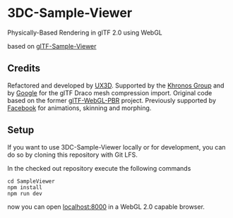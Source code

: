 <!--
SPDX-FileCopyrightText: 2021 The Khronos Group, Inc.

SPDX-License-Identifier: CC0-1.0
-->

# 3DC-Sample-Viewer
Physically-Based Rendering in glTF 2.0 using WebGL

based on [glTF-Sample-Viewer](https://github.com/KhronosGroup/glTF-Sample-Viewer)

Credits
-------

Refactored and developed by [UX3D](https://www.ux3d.io/). Supported by the [Khronos Group](https://www.khronos.org/) and by [Google](https://www.google.com/) for the glTF Draco mesh compression import.
Original code based on the former [glTF-WebGL-PBR](https://github.com/KhronosGroup/glTF-Sample-Viewer/tree/glTF-WebGL-PBR) project. Previously supported by [Facebook](https://www.facebook.com/) for animations, skinning and morphing.

Setup
-----
If you want to use 3DC-Sample-Viewer locally or for development, you can do so by cloning this repository with Git LFS.

In the checked out repository execute the following commands

```
cd SampleViewer
npm install
npm run dev
```

now you can open [localhost:8000](http://localhost:8000) in a WebGL 2.0 capable browser.
